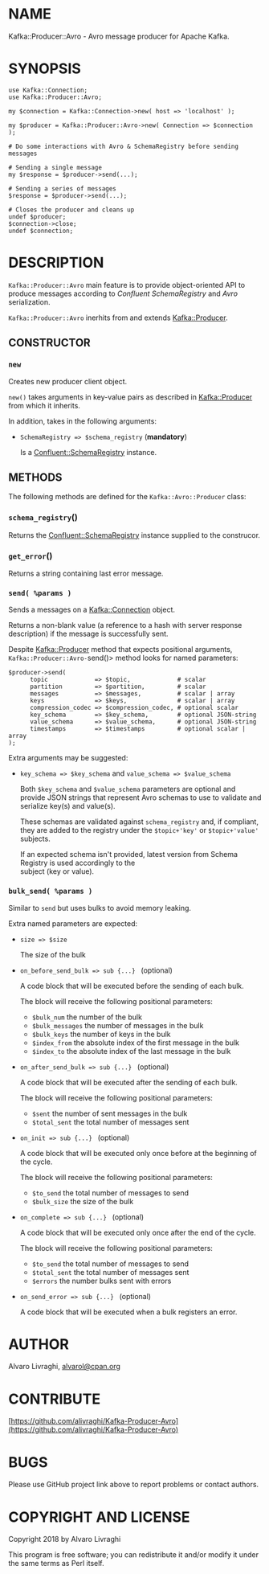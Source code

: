 # NAME

Kafka::Producer::Avro - Avro message producer for Apache Kafka.

# SYNOPSIS

    use Kafka::Connection;
    use Kafka::Producer::Avro;

    my $connection = Kafka::Connection->new( host => 'localhost' );

    my $producer = Kafka::Producer::Avro->new( Connection => $connection );

    # Do some interactions with Avro & SchemaRegistry before sending messages

    # Sending a single message
    my $response = $producer->send(...);

    # Sending a series of messages
    $response = $producer->send(...);

    # Closes the producer and cleans up
    undef $producer;
    $connection->close;
    undef $connection;

# DESCRIPTION

`Kafka::Producer::Avro` main feature is to provide object-oriented API to 
produce messages according to _Confluent SchemaRegistry_ and _Avro_ serialization.

`Kafka::Producer::Avro` inerhits from and extends [Kafka::Producer](https://metacpan.org/pod/Kafka::Producer).

## CONSTRUCTOR

### `new`

Creates new producer client object.

`new()` takes arguments in key-value pairs as described in [Kafka::Producer](https://metacpan.org/pod/Kafka::Producer) from which it inherits.

In addition, takes in the following arguments:

- `SchemaRegistry => $schema_registry` (**mandatory**)

    Is a [Confluent::SchemaRegistry](https://metacpan.org/pod/Confluent::SchemaRegistry) instance.

## METHODS

The following methods are defined for the `Kafka::Avro::Producer` class:

### `schema_registry`()

Returns the [Confluent::SchemaRegistry](https://metacpan.org/pod/Confluent::SchemaRegistry) instance supplied to the construcor.

### `get_error`()

Returns a string containing last error message.

### `send( %params )`

Sends a messages on a [Kafka::Connection](https://metacpan.org/pod/Kafka::Connection) object.

Returns a non-blank value (a reference to a hash with server response description)
if the message is successfully sent.

Despite [Kafka::Producer](https://metacpan.org/pod/Kafka::Producer->send\(\)) method that expects positional arguments, 
`Kafka::Producer::Avro-`send()> method looks for named parameters:

    $producer->send(
          topic             => $topic,             # scalar 
          partition         => $partition,         # scalar
          messages          => $messages,          # scalar | array
          keys              => $keys,              # scalar | array
          compression_codec => $compression_codec, # optional scalar
          key_schema        => $key_schema,        # optional JSON-string
          value_schema      => $value_schema,      # optional JSON-string
          timestamps        => $timestamps         # optional scalar | array
    );    

Extra arguments may be suggested:

- `key_schema => $key_schema` and `value_schema => $value_schema`

    Both `$key_schema` and `$value_schema` parameters are optional and provide JSON strings that 
    represent Avro schemas to use to validate and serialize key(s) and value(s).

    These schemas are validated against `schema_registry` and, if compliant, they are added to the registry
    under the `$topic+'key'` or `$topic+'value'` subjects.

    If an expected schema isn't provided, latest version from Schema Registry is used accordingly to the  
    subject (key or value). 

### `bulk_send( %params )`

Similar to `send` but uses bulks to avoid memory leaking.

Extra named parameters are expected:

- `size => $size`

    The size of the bulk

- `on_before_send_bulk => sub {...} ` (optional)

    A code block that will be executed before the sending of each bulk.

    The block will receive the following positional parameters: 

    - `$bulk_num` the number of the bulk
    - `$bulk_messages` the number of messages in the bulk
    - `$bulk_keys` the number of keys in the bulk
    - `$index_from` the absolute index of the first message in the bulk
    - `$index_to` the absolute index of the last message in the bulk

- `on_after_send_bulk => sub {...} ` (optional)

    A code block that will be executed after the sending of each bulk.

    The block will receive the following positional parameters: 

    - `$sent` the number of sent messages in the bulk
    - `$total_sent` the total number of messages sent

- `on_init => sub {...} ` (optional)

    A code block that will be executed only once before at the beginning of the cycle.

    The block will receive the following positional parameters: 

    - `$to_send` the total number of messages to send 
    - `$bulk_size` the size of the bulk

- `on_complete => sub {...} ` (optional)

    A code block that will be executed only once after the end of the cycle.

    The block will receive the following positional parameters: 

    - `$to_send` the total number of messages to send 
    - `$total_sent` the total number of messages sent
    - `$errors` the number bulks sent with errors

- `on_send_error => sub {...} ` (optional)

    A code block that will be executed when a bulk registers an error.

# AUTHOR

Alvaro Livraghi, <alvarol@cpan.org>

# CONTRIBUTE

[https://github.com/alivraghi/Kafka-Producer-Avro](https://github.com/alivraghi/Kafka-Producer-Avro)

# BUGS

Please use GitHub project link above to report problems or contact authors.

# COPYRIGHT AND LICENSE

Copyright 2018 by Alvaro Livraghi

This program is free software; you can redistribute it and/or modify it under the same terms as Perl itself.
